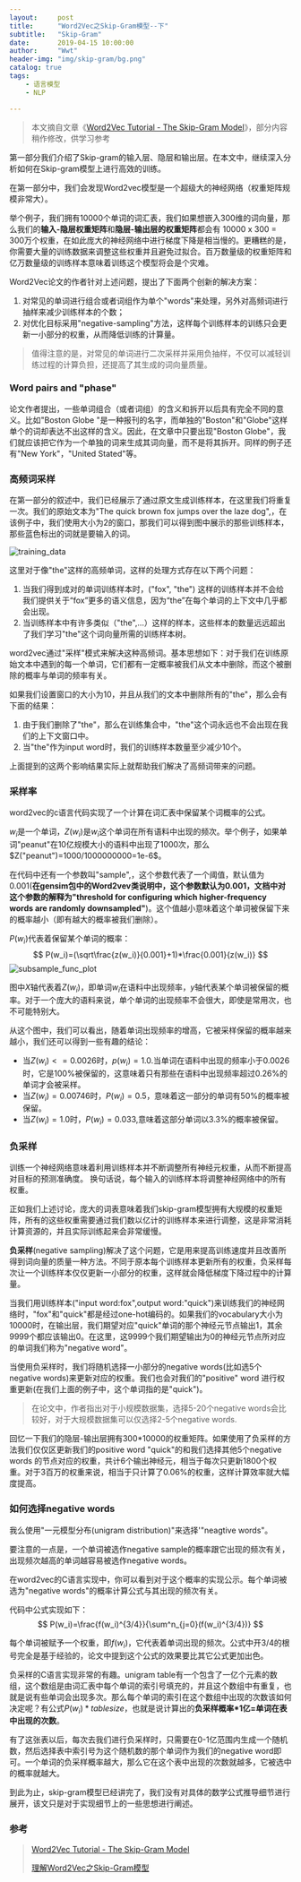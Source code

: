```yaml
---
layout:     post
title:      "Word2Vec之Skip-Gram模型--下"
subtitle:   "Skip-Gram"
date:       2019-04-15 10:00:00
author:     "Wwt"
header-img: "img/skip-gram/bg.png"
catalog: true
tags:   
    - 语言模型
    - NLP

---
```


> 本文摘自文章《[Word2Vec Tutorial - The Skip-Gram Model](http://mccormickml.com/2016/04/19/word2vec-tutorial-the-skip-gram-model/)》，部分内容稍作修改，供学习参考



第一部分我们介绍了Skip-gram的输入层、隐层和输出层。在本文中，继续深入分析如何在Skip-gram模型上进行高效的训练。

在第一部分中，我们会发现Word2vec模型是一个超级大的神经网络（权重矩阵规模非常大）。

举个例子，我们拥有10000个单词的词汇表，我们如果想嵌入300维的词向量，那么我们的**输入-隐层权重矩阵**和**隐层-输出层的权重矩阵**都会有 10000 x 300 = 300万个权重，在如此庞大的神经网络中进行梯度下降是相当慢的。更糟糕的是，你需要大量的训练数据来调整这些权重并且避免过拟合。百万数量级的权重矩阵和亿万数量级的训练样本意味着训练这个模型将会是个灾难。

Word2Vec论文的作者针对上述问题，提出了下面两个创新的解决方案：

1. 对常见的单词进行组合或者词组作为单个"words"来处理，另外对高频词进行抽样来减少训练样本的个数；
2. 对优化目标采用"negative-sampling"方法，这样每个训练样本的训练只会更新一小部分的权重，从而降低训练的计算量。

>值得注意的是，对常见的单词进行二次采样并采用负抽样，不仅可以减轻训练过程的计算负担，还提高了其生成的词向量质量。

### Word pairs and "phase"

论文作者提出，一些单词组合（或者词组）的含义和拆开以后具有完全不同的意义。比如"Boston Globe "是一种报刊的名字，而单独的"Boston"和"Globe"这样单个的词却表达不出这样的含义。因此，在文章中只要出现"Boston Globe"，我们就应该把它作为一个单独的词来生成其词向量，而不是将其拆开。同样的例子还有"New York"，"United Stated"等。

### 高频词采样

在第一部分的叙述中，我们已经展示了通过原文生成训练样本，在这里我们将重复一次。我们的原始文本为"The quick brown fox jumps over the laze dog",，在该例子中，我们使用大小为2的窗口，那我们可以得到图中展示的那些训练样本，那些蓝色标出的词就是要输入的词。

![training_data](/img/skip-gram/training_data.png)

这里对于像"the"这样的高频单词，这样的处理方式存在以下两个问题：

1. 当我们得到成对的单词训练样本时，("fox", "the") 这样的训练样本并不会给我们提供关于“fox”更多的语义信息，因为“the”在每个单词的上下文中几乎都会出现。
2. 当训练样本中有许多类似（"the",…）这样的样本，这些样本的数量远远超出了我们学习"the"这个词向量所需的训练样本树。

word2vec通过"采样"模式来解决这种高频词。基本思想如下：对于我们在训练原始文本中遇到的每一个单词，它们都有一定概率被我们从文本中删除，而这个被删除的概率与单词的频率有关。

如果我们设置窗口的大小为10，并且从我们的文本中删除所有的"the"，那么会有下面的结果：

1. 由于我们删除了"the"，那么在训练集合中，"the"这个词永远也不会出现在我们的上下文窗口中。
2. 当"the"作为input word时，我们的训练样本数量至少减少10个。

上面提到的这两个影响结果实际上就帮助我们解决了高频词带来的问题。

### 采样率

word2vec的c语言代码实现了一个计算在词汇表中保留某个词概率的公式。

$w_i$是一个单词，$Z(w_i)$是$w_i$这个单词在所有语料中出现的频次。举个例子，如果单词"peanut"在10亿规模大小的语料中出现了1000次，那么$Z("peanut")=1000/1000000000=1e-6$。

在代码中还有一个参数叫"sample",，这个参数代表了一个阈值，默认值为0.001(**在gensim包中的Word2vev类说明中，这个参数默认为0.001，文档中对这个参数的解释为"threshold for configuring which higher-frequency words are randomly downsampled"**)。这个值越小意味着这个单词被保留下来的概率越小（即有越大的概率被我们删除）。

$P(w_i)$代表着保留某个单词的概率：
$$
P(w_i)=(\sqrt\frac{z(w_i)}{0.001}+1)*\frac{0.001}{z(w_i)}
$$
![subsample_func_plot](/img/skip-gram/subsample_func_plot.png)

图中$X$轴代表着$Z(w_i)$，即单词$w_i$在语料中出现频率，$y$轴代表某个单词被保留的概率。对于一个庞大的语料来说，单个单词的出现频率不会很大，即使是常用次，也不可能特别大。

从这个图中，我们可以看出，随着单词出现频率的增高，它被采样保留的概率越来越小，我们还可以得到一些有趣的结论：

+ 当$Z(w_i)<=0.0026$时，$p(w_i)=1.0$.当单词在语料中出现的频率小于0.0026时，它是100%被保留的，这意味着只有那些在语料中出现频率超过0.26%的单词才会被采样。
+ 当$Z(w_i)=0.00746$时，$P(w_i)=0.5$，意味着这一部分的单词有50%的概率被保留。
+ 当$Z(w_i)=1.0$时，$P(w_i)=0.033$,意味着这部分单词以3.3%的概率被保留。

### 负采样

训练一个神经网络意味着利用训练样本并不断调整所有神经元权重，从而不断提高对目标的预测准确度。 换句话说，每个输入的训练样本将调整神经网络中的所有权重。

正如我们上述讨论，庞大的词表意味着我们skip-gram模型拥有大规模的权重矩阵，所有的这些权重需要通过我们数以亿计的训练样本来进行调整，这是非常消耗计算资源的，并且实际训练起来会非常缓慢。

**负采样**(negative sampling)解决了这个问题，它是用来提高训练速度并且改善所得到词向量的质量一种方法。不同于原本每个训练样本更新所有的权重，负采样每次让一个训练样本仅仅更新一小部分的权重，这样就会降低梯度下降过程中的计算量。

当我们用训练样本("input word:fox",output word:"quick")来训练我们的神经网络时，"fox"和"quick"都是经过one-hot编码的。如果我们的vocabulary大小为10000时，在输出层，我们期望对应"quick"单词的那个神经元节点输出1，其余9999个都应该输出0。在这里，这9999个我们期望输出为0的神经元节点所对应的单词我们称为"negative word"。

当使用负采样时，我们将随机选择一小部分的negative words(比如选5个negative words)来更新对应的权重。我们也会对我们的"positive" word 进行权重更新(在我们上面的例子中，这个单词指的是"quick")。

>在论文中，作者指出对于小规模数据集，选择5-20个negative words会比较好，对于大规模数据集可以仅选择2-5个negative words.

回忆一下我们的隐层-输出层拥有300*10000的权重矩阵。如果使用了负采样的方法我们仅仅区更新我们的positive word "quick"的和我们选择其他5个negative words 的节点对应的权重，共计6个输出神经元，相当于每次只更新1800个权重。对于3百万的权重来说，相当于只计算了0.06%的权重，这样计算效率就大幅度提高。

### 如何选择negative words

我么使用"一元模型分布(unigram distribution)"来选择'"neagtive words"。

要注意的一点是，一个单词被选作negative sample的概率跟它出现的频次有关，出现频次越高的单词越容易被选作negative words。

在word2vec的C语言实现中，你可以看到对于这个概率的实现公示。每个单词被选为"negative words"的概率计算公式与其出现的频次有关。

代码中公式实现如下：
$$
P(w_i)=\frac{f(w_i)^{3/4}}{\sum^n_{j=0}(f(w_i)^{3/4})}
$$


每个单词被赋予一个权重，即$f(w_i)$，它代表着单词出现的频次。公式中开$3/4$的根号完全是基于经验的，论文中提到这个公式的效果要比其它公式更加出色。

负采样的C语言实现非常的有趣。unigram table有一个包含了一亿个元素的数组，这个数组是由词汇表中每个单词的索引号填充的，并且这个数组中有重复，也就是说有些单词会出现多次。那么每个单词的索引在这个数组中出现的次数该如何决定呢？有公式$P(w_i)*tablesize$，也就是说计算出的**负采样概率\*1亿=单词在表中出现的次数**。

有了这张表以后，每次去我们进行负采样时，只需要在0-1亿范围内生成一个随机数，然后选择表中索引号为这个随机数的那个单词作为我们的negative word即可。一个单词的负采样概率越大，那么它在这个表中出现的次数就越多，它被选中的概率就越大。

到此为止，skip-gram模型已经讲完了，我们没有对具体的数学公式推导细节进行展开，该文只是对于实现细节上的一些思想进行阐述。

### 参考

>[Word2Vec Tutorial - The Skip-Gram Model](http://mccormickml.com/2016/04/19/word2vec-tutorial-the-skip-gram-model/)
>
>[理解Word2Vec之Skip-Gram模型](<https://zhuanlan.zhihu.com/p/27234078>)
